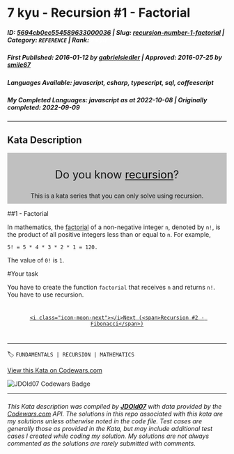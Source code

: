 # 7 kyu - Recursion #1 - Factorial

##### **ID**: [5694cb0ec554589633000036](https://www.codewars.com/kata/5694cb0ec554589633000036) | **Slug**: [recursion-number-1-factorial](https://www.codewars.com/kata/5694cb0ec554589633000036) | **Category**: `REFERENCE` | **Rank**: <span style="color:white">7 kyu</span>

##### **First Published**: 2016-01-12 ***by*** [gabrielsiedler](https://www.codewars.com/users/gabrielsiedler) | **Approved**: 2016-07-25 ***by*** [smile67](https://www.codewars.com/users/smile67)

##### **Languages Available**: javascript, csharp, typescript, sql, coffeescript

##### **My Completed Languages**: javascript ***as at*** 2022-10-08 | **Originally completed**: 2022-09-09

---

## Kata Description


<style>

  .recursive-heading {

    background-color: #c0c0c0;

    color: #131414;

    text-align: center;

    padding: 10px;

  }



  .recursive-heading div:first-child {

    font-size: 25px

  }



  .recursive-heading div:last-child {

    margin-top: 10px

  }



  .recursive-heading div span {

    color: black;

    cursor: pointer;

    text-decoration: underline;

  }



  .recursive-footer {

    text-align: center;

    padding: 10px 0;

  }

  

  .recursive-footer span {

    font-weight: bold;

  }



  .recursive-footer .next {

    float: right;

  }



  .recursive-footer .previous {

    float: left;

  }



  .recursive-footer .previous i {

    display: inline-block;

    -webkit-transform: rotate(180deg);

    -moz-transform: rotate(180deg);

    -o-transform: rotate(180deg);

    -ms-transform: rotate(180deg);

    transform: rotate(180deg);

  }



  .clear {

    clear: both;

  }

</style>



<div class="recursive-heading">

  <div><i class="icon-moon-bookmark is-large"></i>

  Do you know <span>recursion</span>?</div>

  <div>This is a kata series that you can only solve using recursion.</div>

</div>



#\#1 - Factorial



In mathematics, the <a href="https://en.wikipedia.org/wiki/Factorial" target="_blank">factorial</a> of a non-negative integer `n`, denoted by `n!`, is the product of all positive integers less than or equal to `n`. For example,



`5! = 5 * 4 * 3 * 2 * 1 = 120.`



The value of `0!` is `1`.



#Your task



You have to create the function `factorial` that receives `n` and returns `n!`. You have to use recursion.



<div class="recursive-footer">

  <a class="btn is-alt next" href="http://www.codewars.com/kata/recursion-number-2-fibonacci">

    <i class="icon-moon-next"></i>Next (<span>Recursion #2 - Fibonacci</span>)

  </a>

  <div class="clear"></div>

</div>

---


🏷 `FUNDAMENTALS | RECURSION | MATHEMATICS`


[View this Kata on Codewars.com](https://www.codewars.com/kata/5694cb0ec554589633000036)

![](https://www.codewars.com/users/jdold07/badges/large "JDOld07 Codewars Badge")

---

###### *This Kata description was compiled by [**JDOld07**](https://tpstech.dev) with data provided by the [Codewars.com](https://www.codewars.com) API.  The solutions in this repo associated with this kata are my solutions unless otherwise noted in the code file.  Test cases are generally those as provided in the Kata, but may include additional test cases I created while coding my solution.  My solutions are not always commented as the solutions are rarely submitted with comments.*
